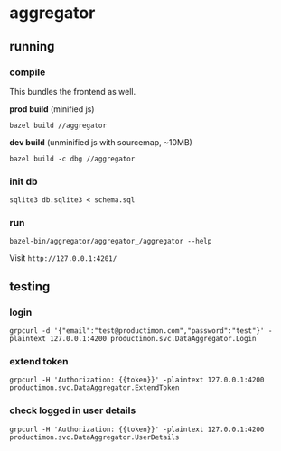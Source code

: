 # aggregator

## running

### compile

This bundles the frontend as well.

**prod build** (minified js)

```
bazel build //aggregator
```

**dev build** (unminified js with sourcemap, ~10MB)

```
bazel build -c dbg //aggregator
```

### init db

```
sqlite3 db.sqlite3 < schema.sql
```

### run

```
bazel-bin/aggregator/aggregator_/aggregator --help
```

Visit `http://127.0.0.1:4201/`

## testing

### login

```
grpcurl -d '{"email":"test@productimon.com","password":"test"}' -plaintext 127.0.0.1:4200 productimon.svc.DataAggregator.Login
```

### extend token

```
grpcurl -H 'Authorization: {{token}}' -plaintext 127.0.0.1:4200 productimon.svc.DataAggregator.ExtendToken
```

### check logged in user details

```
grpcurl -H 'Authorization: {{token}}' -plaintext 127.0.0.1:4200 productimon.svc.DataAggregator.UserDetails
```
